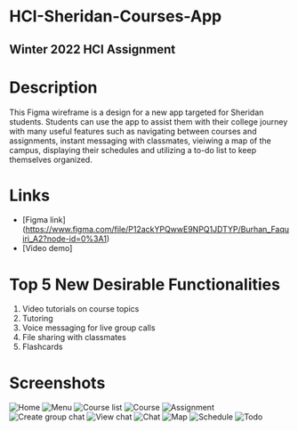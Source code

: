 # HCI-Sheridan-Courses-App
## Winter 2022 HCI Assignment

# Description
This Figma wireframe is a design for a new app targeted for Sheridan students. Students can use the app to assist them with their college journey with many useful features such as navigating between courses and assignments, instant messaging with classmates, vieiwing a map of the campus, displaying their schedules and utilizing a to-do list to keep themselves organized.

# Links
- [Figma link] (https://www.figma.com/file/P12ackYPQwwE9NPQ1JDTYP/Burhan_Faquiri_A2?node-id=0%3A1)
- [Video demo]

# Top 5 New Desirable Functionalities
1.	Video tutorials on course topics
2.	Tutoring
3.	Voice messaging for live group calls
4.	File sharing with classmates
5.	Flashcards

# Screenshots
![Home](https://github.com/burhanf/HCI-Sheridan-Courses-App/blob/main/home.png)
![Menu](https://github.com/burhanf/HCI-Sheridan-Courses-App/blob/main/menu.png)
![Course list](https://github.com/burhanf/HCI-Sheridan-Courses-App/blob/main/course_list.png)
![Course](https://github.com/burhanf/HCI-Sheridan-Courses-App/blob/main/course.png)
![Assignment](https://github.com/burhanf/HCI-Sheridan-Courses-App/blob/main/assignment.png)
![Create group chat](https://github.com/burhanf/HCI-Sheridan-Courses-App/blob/main/create_chat.png)
![View chat](https://github.com/burhanf/HCI-Sheridan-Courses-App/blob/main/chat_list.png)
![Chat](https://github.com/burhanf/HCI-Sheridan-Courses-App/blob/main/chat.png)
![Map](https://github.com/burhanf/HCI-Sheridan-Courses-App/blob/main/map.png)
![Schedule](https://github.com/burhanf/HCI-Sheridan-Courses-App/blob/main/schedule.png)
![Todo](https://github.com/burhanf/HCI-Sheridan-Courses-App/blob/main/todo.png)


